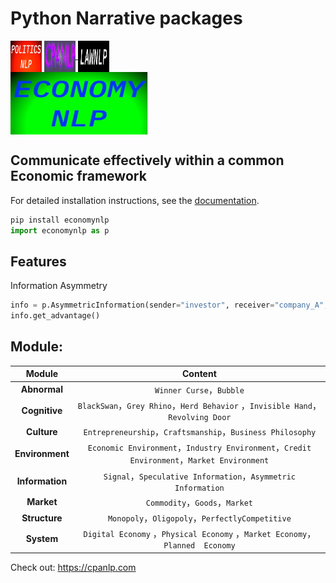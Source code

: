 # Python Narrative packages

<img src="https://raw.githubusercontent.com/python-narrative/politicsnlp/main/politics.jpg" width = "50" height = "50" alt="logo" align=center />
</a><a href="https://pypi.org/project/cpanlp/">
<img src="https://raw.githubusercontent.com/accounting-intelligent-ai/cpanlp/main/cpanlp.png" width = "50" height = "50" alt="logo" align=center />
</a><a href="https://pypi.org/project/lawnlp/"><img src="https://raw.githubusercontent.com/python-narrative/lawnlp/main/law.jpg" width = "50" height = "50" alt="logo" align=center />

<br/>
<a >
<img src="https://raw.githubusercontent.com/python-narrative/economynlp/main/economynlp.jpg" width = "220" height = "100" alt="logo" align=center />
</a>

## Communicate effectively within a common Economic framework
  
For detailed installation instructions, see the
[documentation](https://economynlp.com/documentation).
```python
pip install economynlp
import economynlp as p
```

## Features

Information Asymmetry
```python
info = p.AsymmetricInformation(sender="investor", receiver="company_A", message="I am very interested in investing in your business", hidden_information="I have a limited budget")
info.get_advantage()
```

## Module:

|  Module   | Content  |
|  :----:  | :----:  |
| **Abnormal**  | `Winner Curse`，`Bubble`|
| **Cognitive**  | `BlackSwan`，`Grey Rhino`，`Herd Behavior` ，`Invisible Hand`，`Revolving Door` |
| **Culture**  | `Entrepreneurship`，`Craftsmanship`，`Business Philosophy` |
| **Environment**  | `Economic Environment`，`Industry Environment`，`Credit Environment`，`Market Environment`|
| **Information**  | `Signal`，`Speculative Information`，`Asymmetric Information` |
| **Market**  | `Commodity`，`Goods`，`Market`|
| **Structure**  | `Monopoly`，`Oligopoly`，`PerfectlyCompetitive`|
| **System** |  `Digital Economy` ，`Physical Economy` ，`Market Economy`，`Planned  Economy` |


Check out: https://cpanlp.com